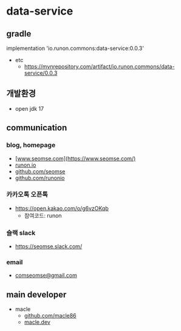 # data-service

## gradle
implementation 'io.runon.commons:data-service:0.0.3'
- etc
  - https://mvnrepository.com/artifact/io.runon.commons/data-service/0.0.3

## 개발환경
- open jdk 17

## communication
### blog, homepage
- [www.seomse.com](https://www.seomse.com/)
- [runon.io](https://runon.io)
- [github.com/seomse](https://github.com/seomse)
- [github.com/runonio](https://github.com/runonio)

### 카카오톡 오픈톡
- https://open.kakao.com/o/g6vzOKqb
    - 참여코드: runon

### 슬랙 slack
- https://seomse.slack.com/

### email
- comseomse@gmail.com

## main developer
- macle
    -  [github.com/macle86](https://github.com/macle86)
    -  [macle.dev](https://macle.dev)
